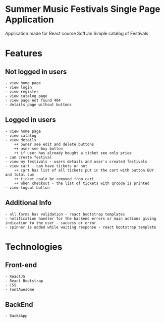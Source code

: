 # Summer Music Festivals Single Page Application
Application made for React course SoftUni
Simple catalog of Festivals

# Features

## Not logged in users
    - view home page
    - view login
    - view register
    - view catalog page
    - view page not found 404
    - details page without buttons

## Logged in users
    - view home page
    - view catalog
    - view details 
        ++ owner see edit and delete buttons
        ++ user see buy button
        ++ if user has already bought a ticket see only price
    - can create festival
    - view my festivals - users details and user's created festivals
    - view cart - can have tickets or not
        ++ cart has list of all tickets put in the cart with button BUY and total sum
        ++ ticket could be removed from cart
        ++ when checkout - the list of tickets with qrcode is printed
    - view logout button

## Additional Info

    - all forms has validation - react bootstrap templates
    - notification handler for the backend errors or main actions giving indication to the user - success or error
    - spinner is added while waiting response - react bootstrap template
    


# Technologies

## Front-end

    - ReactJS
    - React Bootstrap
    - CSS
    - FontAwesome

## BackEnd

    - Back4App 

    
     

